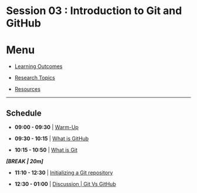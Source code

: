# Session 03 : Introduction to Git and GitHub

# Menu

- [Learning Outcomes](./learning-outcomes.md)

- [Research Topics](./research-topics.md)

- [Resources](./resources.md)

--------------------------------------------------------------------------------

## Schedule

- **09:00 - 09:30** | [Warm-Up](./puzzle.md)

- **09:30 - 10:15** | [What is GitHub](./intro-to-github.md)

- **10:15 - 10:50** | [What is Git](./intro-to-git.md)

**_[BREAK | 20m]_**

- **11:10 - 12:30** | [Initializing a Git repository](./local-git-repo.md)

- **12:30 - 01:00** | [Discussion | Git Vs GitHub](./git-github.md)
